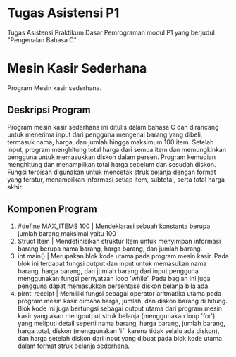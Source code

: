 # Tugas Asistensi P1
Tugas Asistensi Praktikum Dasar Pemrograman modul P1 yang berjudul "Pengenalan Bahasa C".
# Mesin Kasir Sederhana
Program Mesin kasir sederhana.

## Deskripsi Program
Program mesin kasir sederhana ini ditulis dalam bahasa C dan dirancang untuk menerima input dari pengguna mengenai barang yang dibeli, termasuk nama, harga, dan jumlah hingga maksimum 100 item. Setelah input, program menghitung total harga dari semua item dan memungkinkan pengguna untuk memasukkan diskon dalam persen. Program kemudian menghitung dan menampilkan total harga sebelum dan sesudah diskon. Fungsi terpisah digunakan untuk mencetak struk belanja dengan format yang teratur, menampilkan informasi setiap item, subtotal, serta total harga akhir.

## Komponen Program
1. #define MAX_ITEMS 100 | Mendeklarasi sebuah konstanta berupa jumlah barang maksimal yaitu 100
2. Struct Item | Mendefinisikan struktur Item untuk menyimpan informasi barang berupa nama barang, harga barang, dan jumlah barang.
3. int main() | Merupakan blok kode utama pada program mesin kasir. Pada blok ini terdapat fungsi output dan input untuk memasukan nama barang, harga barang, dan jumlah barang dari input pengguna menggunakan fungsi pernyataan loop 'while'. Pada bagian ini juga pengguna dapat memasukkan persentase diskon belanja bila ada.
4. pirnt_receipt | Memiliki fungsi sebagai operator aritmatika utama pada program mesin kasir dimana harga, jumlah, dan diskon barang di hitung. Blok kode ini juga berfungsi sebagai output utama dari program mesin kasir yang akan mengoutput struk belanja (menggunakan loop 'for') yang meliputi detail seperti nama barang, harga barang, jumlah barang, harga total, diskon (menggunakan 'if' karena tidak selalu ada diskon), dan harga setelah diskon dari input yang dibuat pada blok kode utama dalam format struk belanja sederhana.
